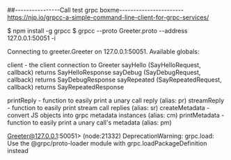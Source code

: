 ##----------------Call test grpc boxme-----------------------
https://njp.io/grpcc-a-simple-command-line-client-for-grpc-services/

$ npm install -g grpcc
$ grpcc --proto Greeter.proto --address 127.0.0.1:50051 -i

Connecting to greeter.Greeter on 127.0.0.1:50051. Available globals:

  client - the client connection to Greeter
    sayHello (SayHelloRequest, callback) returns SayHelloResponse
    sayDebug (SayDebugRequest, callback) returns SayDebugResponse
    sayRepeated (SayRepeatedRequest, callback) returns SayRepeatedResponse

  printReply - function to easily print a unary call reply (alias: pr)
  streamReply - function to easily print stream call replies (alias: sr)
  createMetadata - convert JS objects into grpc metadata instances (alias: cm)
  printMetadata - function to easily print a unary call's metadata (alias: pm)

Greeter@127.0.0.1:50051> (node:21332) DeprecationWarning: grpc.load: Use the @grpc/proto-loader module with grpc.loadPackageDefinition instead
